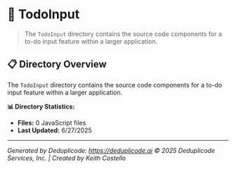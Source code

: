 # 📁 TodoInput

> The `TodoInput` directory contains the source code components for a to-do input feature within a larger application.

## 📋 Directory Overview

The `TodoInput` directory contains the source code components for a to-do input feature within a larger application.

**📊 Directory Statistics:**
- **Files:** 0 JavaScript files
- **Last Updated:** 6/27/2025

---

*Generated by Deduplicode: https://deduplicode.ai*
*© 2025 Deduplicode Services, Inc. | Created by Keith Costello*
